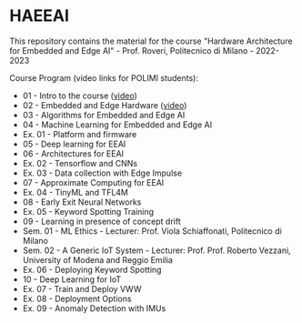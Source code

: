# HAEEAI
This repository contains the material for the course "Hardware Architecture for Embedded and Edge AI" - Prof. Roveri, Politecnico di Milano - 2022-2023

Course Program (video links for POLIMI students): 

- 01 - Intro to the course ([video](https://politecnicomilano.webex.com/webappng/sites/politecnicomilano/recording/fd53888f94c0103b9b67005056812ecb/playback))
- 02 - Embedded and Edge Hardware ([video]())
- 03 - Algorithms for Embedded and Edge AI 
- 04 - Machine Learning for Embedded and Edge AI
- Ex. 01 - Platform and firmware
- 05 - Deep learning for EEAI
- 06 - Architectures for EEAI
- Ex. 02 - Tensorflow and CNNs
- Ex. 03 - Data collection with Edge Impulse 
- 07 - Approximate Computing for EEAI
- Ex. 04 - TinyML and TFL4M
- 08 - Early Exit Neural Networks
- Ex. 05 - Keyword Spotting Training
- 09 - Learning in presence of concept drift
- Sem. 01 - ML Ethics - Lecturer: Prof. Viola Schiaffonati, Politecnico di Milano
- Sem. 02 - A Generic IoT System - Lecturer: Prof. Prof. Roberto Vezzani, University of Modena and Reggio Emilia
- Ex. 06 - Deploying Keyword Spotting
- 10 - Deep Learning for IoT
- Ex. 07 - Train and Deploy VWW
- Ex. 08 - Deployment Options
- Ex. 09 - Anomaly Detection with IMUs
